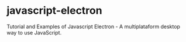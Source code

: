 # javascript-electron
Tutorial and Examples of Javascript Electron - A multiplataform desktop way to use JavaScript.